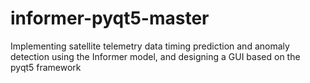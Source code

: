 # informer-pyqt5-master
Implementing satellite telemetry data timing prediction and anomaly detection using the Informer model, and designing a GUI based on the pyqt5 framework
